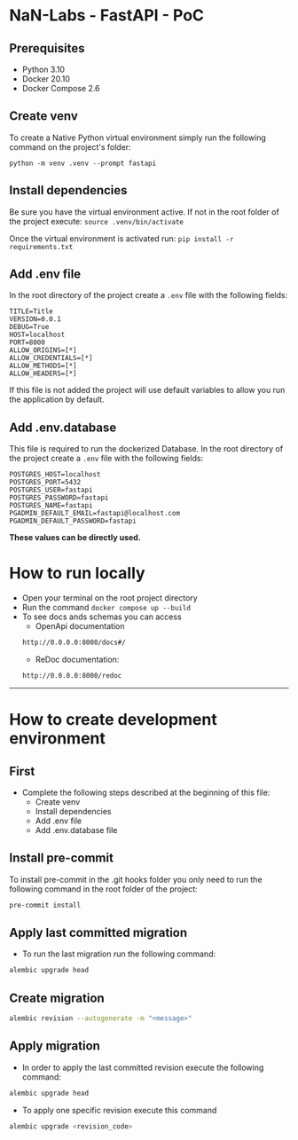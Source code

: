 # NaN-Labs - FastAPI - PoC

## Prerequisites
- Python 3.10
- Docker 20.10
- Docker Compose 2.6

## Create venv
To create a Native Python virtual environment simply run the following command on the project's folder:

`python -m venv .venv --prompt fastapi`

## Install dependencies
Be sure you have the virtual environment active.
If not in the root folder of the project execute:
`source .venv/bin/activate`

Once the virtual environment is activated run:
`pip install -r requirements.txt`

## Add .env file
In the root directory of the project create a `.env` file with the following fields:
```
TITLE=Title
VERSION=0.0.1
DEBUG=True
HOST=localhost
PORT=8000
ALLOW_ORIGINS=[*]
ALLOW_CREDENTIALS=[*]
ALLOW_METHODS=[*]
ALLOW_HEADERS=[*]
```
If this file is not added the project will use default variables to allow you run the application by default.

## Add .env.database
This file is required to run the dockerized Database.
In the root directory of the project create a `.env` file with the following fields:
```
POSTGRES_HOST=localhost
POSTGRES_PORT=5432
POSTGRES_USER=fastapi
POSTGRES_PASSWORD=fastapi
POSTGRES_NAME=fastapi
PGADMIN_DEFAULT_EMAIL=fastapi@localhost.com
PGADMIN_DEFAULT_PASSWORD=fastapi
```
**These values can be directly used.**

# How to run locally
- Open your terminal on the root project directory
- Run the command `docker compose up --build`
- To see docs ands schemas you can access
    - OpenApi documentation
    ```bash
    http://0.0.0.0:8000/docs#/
    ```
    - ReDoc documentation:
    ```bash
    http://0.0.0.0:8000/redoc
    ```

---

# How to create development environment

## First
- Complete the following steps described at the beginning of this file:
   - Create venv
   - Install dependencies
   - Add .env file
   - Add .env.database file

## Install pre-commit
To install pre-commit in the .git hooks folder you only need to run the following command in the root folder of the project:

```bash
pre-commit install
```

## Apply last committed migration
- To run the last migration run the following command:

```bash
alembic upgrade head
```
## Create migration

```bash
alembic revision --autogenerate -m "<message>"
```

## Apply migration
- In order to apply the last committed revision execute the following command:
```bash
alembic upgrade head
```

- To apply one specific revision execute this command
```bash
alembic upgrade <revision_code>
```
